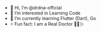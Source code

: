- 👋 Hi, I’m @drdna-official
- 👀 I’m interested in Learning Code
- 🌱 I’m currently learning Flutter (Dart), Go
- ⚡ Fun fact: I am a Real Doctor 👨‍⚕️🩺

<!---
drdna-official/drdna-official is a ✨ special ✨ repository because its `README.md` (this file) appears on your GitHub profile.
You can click the Preview link to take a look at your changes.
--->
